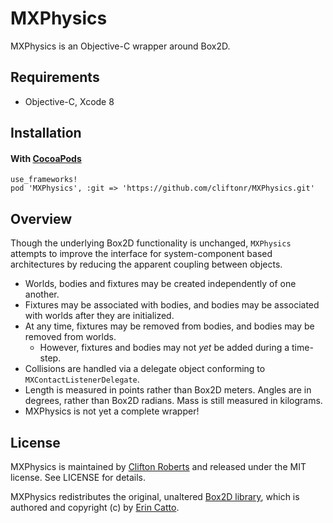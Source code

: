 # MXPhysics

MXPhysics is an Objective-C wrapper around Box2D.

## Requirements
- Objective-C, Xcode 8

## Installation

#### With [CocoaPods](https://github.com/CocoaPods/CocoaPods)

```
use_frameworks!
pod 'MXPhysics', :git => 'https://github.com/cliftonr/MXPhysics.git'
```

## Overview

Though the underlying Box2D functionality is unchanged, `MXPhysics` attempts to improve the interface for 
system-component based architectures by reducing the apparent coupling between objects.

- Worlds, bodies and fixtures may be created independently of one another.
- Fixtures may be associated with bodies, and bodies may be associated with worlds after they are initialized.
- At any time, fixtures may be removed from bodies, and bodies may be removed from worlds.
    - However, fixtures and bodies may not *yet* be added during a time-step.
- Collisions are handled via a delegate object conforming to `MXContactListenerDelegate`.
- Length is measured in points rather than Box2D meters. Angles are in degrees, rather than Box2D radians.
Mass is still measured in kilograms.
- MXPhysics is not yet a complete wrapper!

## License

MXPhysics is maintained by [Clifton Roberts](mailto:clifton.roberts@me.com) and released
under the MIT license. See LICENSE for details.

MXPhysics redistributes the original, unaltered [Box2D library](http://www.box2d.org),
which is authored and copyright (c) by [Erin Catto](https://github.com/erincatto).
